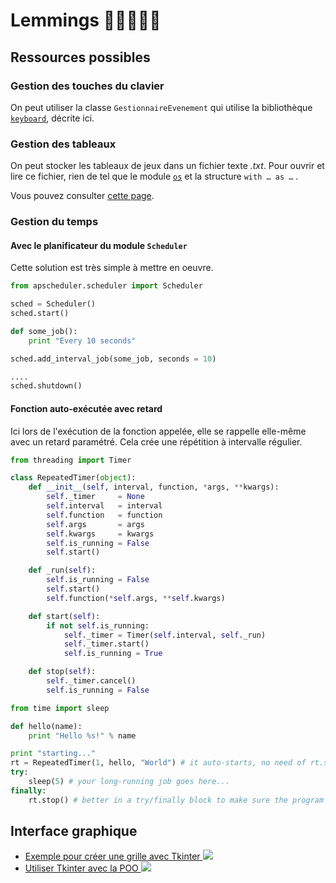# Lemmings 🏃🏻🧍🚶🤸  

## Ressources possibles
### Gestion des touches du clavier
On peut utiliser la classe `GestionnaireEvenement` qui utilise la bibliothèque <a href="https://pypi.org/project/keyboard/" target="_blank">`keyboard`</a>, décrite ici.

 

### Gestion des tableaux
On peut stocker les tableaux de jeux dans un fichier texte *.txt*. Pour ouvrir et lire ce fichier, rien de tel que le module <a href="https://pypi.org/project/os/" target="_blank">`os`</a> et la structure `with … as …` .
 
 Vous pouvez consulter <a href="https://python.doctor/page-lire-ecrire-creer-fichier-python" target="_blank">cette page</a>.


### Gestion du temps

#### Avec le planificateur du module `Scheduler`

Cette solution est très simple à mettre en oeuvre. 

```Python
from apscheduler.scheduler import Scheduler

sched = Scheduler()
sched.start()

def some_job():
    print "Every 10 seconds"

sched.add_interval_job(some_job, seconds = 10)

....
sched.shutdown()
```

#### Fonction auto-exécutée avec retard

Ici lors de l'exécution de la fonction appelée, elle se rappelle elle-même avec un retard paramétré. Cela crée une répétition à intervalle régulier.

```Python title="Paramétrage""
from threading import Timer

class RepeatedTimer(object):
    def __init__(self, interval, function, *args, **kwargs):
        self._timer     = None
        self.interval   = interval
        self.function   = function
        self.args       = args
        self.kwargs     = kwargs
        self.is_running = False
        self.start()

    def _run(self):
        self.is_running = False
        self.start()
        self.function(*self.args, **self.kwargs)

    def start(self):
        if not self.is_running:
            self._timer = Timer(self.interval, self._run)
            self._timer.start()
            self.is_running = True

    def stop(self):
        self._timer.cancel()
        self.is_running = False
```

```Python title="Utilisation"
from time import sleep

def hello(name):
    print "Hello %s!" % name

print "starting..."
rt = RepeatedTimer(1, hello, "World") # it auto-starts, no need of rt.start()
try:
    sleep(5) # your long-running job goes here...
finally:
    rt.stop() # better in a try/finally block to make sure the program ends!
```


## Interface graphique

* <a href="http://math.univ-lyon1.fr/irem/Formation_ISN/formation_interfaces_graphiques/module_tkinter/exo_canevas.html" target="_blank">Exemple pour créer une grille avec Tkinter
![](https://icons.iconarchive.com/icons/icons8/windows-8/24/Programming-External-Link-icon.png)</a>
* <a href="https://ismvsectioninfo.wordpress.com/2020/09/21/digital-clock-poo-tkinter-gui-avec-sous-menu" target="_blank">Utiliser Tkinter avec la POO
![](https://icons.iconarchive.com/icons/icons8/windows-8/24/Programming-External-Link-icon.png)</a>

